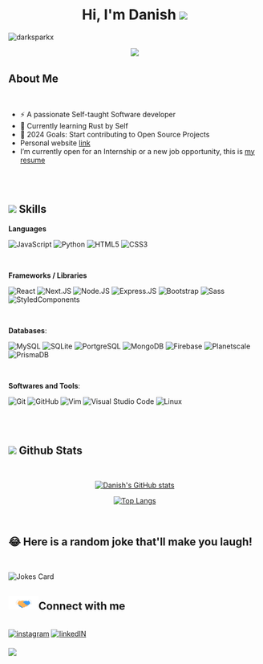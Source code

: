 <h1 align="center">Hi, I'm Danish <img src="https://media.giphy.com/media/hvRJCLFzcasrR4ia7z/giphy.gif" width="35"></h1>
<!-- Profile views -->
<p align="left"> <img src="https://komarev.com/ghpvc/?username=darksparkx" alt="darksparkx" /> </p>

<!-- Typing Intro -->
<p align="center">
  <a href="https://github.com/DenverCoder1/readme-typing-svg"><img src="https://readme-typing-svg.herokuapp.com?font=Time+New+Roman&color=cyan&size=25&center=true&vCenter=true&width=600&height=100&lines=Self-taught+Software+Developer,;Active+Learner/Researcher,;Professional+PHP+Hater+<3"></a>
</p>

<!-- About Me -->

## <b>About Me</b>

<br>

-   ⚡ A passionate Self-taught Software developer
-   🌱 Currently learning Rust by Self
-   🥅 2024 Goals: Start contributing to Open Source Projects
-   Personal website [link](https://portfolio-k49e.vercel.app/)
-   I’m currently open for an Internship or a new job opportunity, this is [my resume](https://yellow-rubina-32.tiiny.site/)

<br><br>

<!-- Skills -->

## <img src="https://media2.giphy.com/media/QssGEmpkyEOhBCb7e1/giphy.gif?cid=ecf05e47a0n3gi1bfqntqmob8g9aid1oyj2wr3ds3mg700bl&rid=giphy.gif" width ="25"><b> Skills</b>

<p align="center">

**Languages**

![JavaScript](https://img.shields.io/badge/JavaScript%20-%23F7DF1E.svg?style=for-the-badge&logo=javascript&logoColor=black)
![Python](https://img.shields.io/badge/Python%20-%2314354C.svg?style=for-the-badge&logo=python&logoColor=white)
![HTML5](https://img.shields.io/badge/HTML5%20-%23E34F26.svg?style=for-the-badge&logo=html5&logoColor=white)
![CSS3](https://img.shields.io/badge/CSS%20-%231572B6.svg?style=for-the-badge&logo=css3&logoColor=white)

<br>   
    
**Frameworks / Libraries**
  
  ![React](https://img.shields.io/badge/React-20232A?style=for-the-badge&logo=react&logoColor=61DAFB)
  ![Next.JS](https://img.shields.io/badge/Next.JS-000000?style=for-the-badge&logo=next.js&logoColor=61DAFB)
  ![Node.JS](https://img.shields.io/badge/Node.js-339933?style=for-the-badge&logo=nodedotjs&logoColor=white)
  ![Express.JS](https://img.shields.io/badge/Express.js-000231?style=for-the-badge&logo=express&logoColor=white)
  ![Bootstrap](https://img.shields.io/badge/Bootstrap-563D7C?style=for-the-badge&logo=bootstrap&logoColor=white)
  ![Sass](https://img.shields.io/badge/Sass-CC6699?style=for-the-badge&logo=sass&logoColor=white)
  ![StyledComponents](https://img.shields.io/badge/styled--components-EA6000?style=for-the-badge&logo=styled-components&logoColor=black)

<br>

**Databases**:

![MySQL](https://img.shields.io/badge/MySQL-00000F?style=for-the-badge&logo=mysql&logoColor=white)
![SQLite](https://img.shields.io/badge/SQLite-A7405E?style=for-the-badge&logo=sqlite&logoColor=white)
![PortgreSQL](https://img.shields.io/badge/PostgreSQL-07405E?style=for-the-badge&logo=postgresql&logoColor=white)
![MongoDB](https://img.shields.io/badge/MongoDB-4EA94B?style=for-the-badge&logo=mongodb&logoColor=white)
![Firebase](https://img.shields.io/badge/Firebase-F05624?style=for-the-badge&logo=firebase&logoColor=white)
![Planetscale](https://img.shields.io/badge/PlanetScale-AA0000?style=for-the-badge&logo=planetscale&logoColor=white)
![PrismaDB](https://img.shields.io/badge/PrismaDB-003233?style=for-the-badge&logo=prisma&logoColor=white)

<br>

**Softwares and Tools**:

![Git](https://img.shields.io/badge/git-%23F05033.svg?style=for-the-badge&logo=git&logoColor=white)
![GitHub](https://img.shields.io/badge/github-%23121011.svg?style=for-the-badge&logo=github&logoColor=white)
![Vim](https://img.shields.io/badge/Vim-003322?style=for-the-badge&logo=vim&logoColor=white)
![Visual Studio Code](https://img.shields.io/badge/Visual%20Studio%20Code-0078d7.svg?style=for-the-badge&logo=visual-studio-code&logoColor=white)
![Linux](https://img.shields.io/badge/Linux-FCC624?style=for-the-badge&logo=linux&logoColor=black)

</p>

<br><br>

<!-- Stats -->

## <img src="https://media.giphy.com/media/iY8CRBdQXODJSCERIr/giphy.gif" width="35"><b> Github Stats </b>

<br>

<div align="center">

[![Danish's GitHub stats](https://github-readme-stats.vercel.app/api?username=darksparkx&include_all_commits=true&count_private=true&show_icons=true&line_height=20&title_color=7A7ADB&icon_color=2234AE&bg_color=0,000000,130F40&text_color=FFFFFF)](https://github.com/anuraghazra/github-readme-stats)

<!-- ![trophy](https://github-profile-trophy.vercel.app/?username=darksparkx&row=1&no-bg=true) -->

[![Top Langs](https://github-readme-stats.vercel.app/api/top-langs/?username=darksparkx&show_icons=true&locale=en&layout=compact&line_height=20&title_color=7A7ADB&icon_color=2234AE&text_color=D3D3D3&bg_color=0,000000,130F40)](https://github.com/darksparkx)

</div>

<br>

## 😂 Here is a random joke that'll make you laugh!

<br>

![Jokes Card](https://readme-jokes.vercel.app/api)


## <img src="https://github.com/0xAbdulKhalid/0xAbdulKhalid/raw/main/assets/mdImages/handshake.gif" width ="60">Connect with me

<br>
<a href="https://instagram.com/dxnixhh.__" target="blank"><img src="https://raw.githubusercontent.com/rahuldkjain/github-profile-readme-generator/master/src/images/icons/Social/instagram.svg" alt="instagram" height="30" width="40" /></a>
<a href="https://www.linkedin.com/in/abdul-rahman-danish-90520a282/" target="blank"><img src="https://raw.githubusercontent.com/rahuldkjain/github-profile-readme-generator/master/src/images/icons/Social/linked-in-alt.svg" alt="linkedIN" height="30" width="40" style="margin-bottom:3px;" /></a>

<br>

<br>
<img src="https://user-images.githubusercontent.com/73097560/115834477-dbab4500-a447-11eb-908a-139a6edaec5c.gif">
<br>
<br>
<br>
